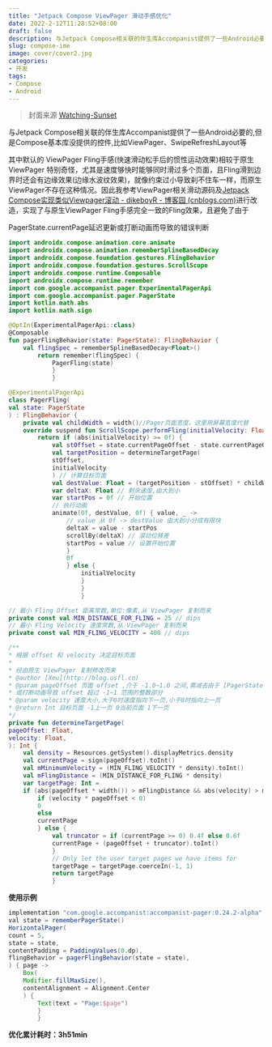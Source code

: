```yaml
---
title: "Jetpack Compose ViewPager 滑动手感优化"
date: 2022-2-12T11:28:52+08:00
draft: false
description: 与Jetpack Compose相关联的伴生库Accompanist提供了一些Android必要的,但是Compose基本库没提供的控件,比如ViewPager、SwipeRefreshLayout等
slug: compose-ime
image: cover/cover2.jpg
categories:
- 开发
tags:
- Compose
- Android
---
```

> 封面来源 [Watching-Sunset](https://www.deviantart.com/bisbiswas/art/Watching-Sunset-929518803)  

与Jetpack Compose相关联的伴生库Accompanist提供了一些Android必要的,但是Compose基本库没提供的控件,比如ViewPager、SwipeRefreshLayout等

其中默认的 ViewPager Fling手感(快速滑动松手后的惯性运动效果)相较于原生 ViewPager 特别奇怪，尤其是速度够快时能够同时滑过多个页面，且Fling滑到边界时还会有边缘效果(边缘水波纹效果)，就像约束过小导致刹不住车一样，而原生ViewPager不存在这种情况。因此我参考ViewPager相关滑动源码及[Jetpack Compose实现类似Viewpager滚动 - dikeboyR - 博客园 (cnblogs.com)](https://www.cnblogs.com/dikeboy/p/15256819.html)进行改造，实现了与原生ViewPager Fling手感完全一致的Fling效果，且避免了由于

PagerState.currentPage延迟更新或打断动画而导致的错误判断

```Kotlin
import androidx.compose.animation.core.animate
import androidx.compose.animation.rememberSplineBasedDecay
import androidx.compose.foundation.gestures.FlingBehavior
import androidx.compose.foundation.gestures.ScrollScope
import androidx.compose.runtime.Composable
import androidx.compose.runtime.remember
import com.google.accompanist.pager.ExperimentalPagerApi
import com.google.accompanist.pager.PagerState
import kotlin.math.abs
import kotlin.math.sign

@OptIn(ExperimentalPagerApi::class)
@Composable
fun pagerFlingBehavior(state: PagerState): FlingBehavior {
    val flingSpec = rememberSplineBasedDecay<Float>()
        return remember(flingSpec) {
            PagerFling(state)
            }
            }

@ExperimentalPagerApi
class PagerFling(
val state: PagerState
) : FlingBehavior {
    private val childWidth = width()//Pager页面宽度，这里用屏幕宽度代替
    override suspend fun ScrollScope.performFling(initialVelocity: Float): Float {
        return if (abs(initialVelocity) >= 0f) {
            val stOffset = state.currentPageOffset - state.currentPageOffset.toInt()// 减去 offset 整数部分
            val targetPosition = determineTargetPage(
            stOffset,
            initialVelocity
            ) // 计算目标页面
            val destValue: Float = (targetPosition - stOffset) * childWidth // 根据目标页面计算动画偏移的目标像素
            var deltaX: Float // 剩余速度,由大到小
            var startPos = 0f // 开始位置
            // 执行动画
            animate(0f, destValue, 0f) { value, _ ->
                // value 从 0f -> destValue 由大到小分成有限块
                deltaX = value - startPos
                scrollBy(deltaX) // 滚动位移差
                startPos = value // 设置开始位置
                }
                0f
                } else {
                    initialVelocity
                    }
                    }
                    }

// 最小 Fling Offset 距离常数,单位:像素,从 ViewPager 复制而来
private const val MIN_DISTANCE_FOR_FLING = 25 // dips
// 最小 Fling Velocity 速度常数,从 ViewPager 复制而来
private const val MIN_FLING_VELOCITY = 400 // dips

/**
* 根据 offset 和 velocity 决定目标页面
*
* 经由原生 ViewPager 复制修改而来
* @author [Xeu](http://blog.usfl.cn)
* @param pageOffset 页面 offset ,介于 -1.0~1.0 之间,需减去由于 [PagerState.currentPage] 延迟更新
* 或打断动画导致 offset 超过 -1~1 范围的整数部分
* @param velocity 速度大小,大于0时速度指向下一页,小于0时指向上一页
* @return Int 目标页面 -1上一页 0当前页面 1下一页
*/
private fun determineTargetPage(
pageOffset: Float,
velocity: Float,
): Int {
    val density = Resources.getSystem().displayMetrics.density
    val currentPage = sign(pageOffset).toInt()
    val mMinimumVelocity = (MIN_FLING_VELOCITY * density).toInt()
    val mFlingDistance = (MIN_DISTANCE_FOR_FLING * density)
    var targetPage: Int =
    if (abs(pageOffset * width()) > mFlingDistance && abs(velocity) > mMinimumVelocity) {
        if (velocity * pageOffset < 0)
        0
        else
        currentPage
        } else {
            val truncator = if (currentPage >= 0) 0.4f else 0.6f
            currentPage + (pageOffset + truncator).toInt()
            }
            // Only let the user target pages we have items for
            targetPage = targetPage.coerceIn(-1, 1)
            return targetPage
            }
```



**使用示例**

```Groovy
implementation "com.google.accompanist:accompanist-pager:0.24.2-alpha"
val state = rememberPagerState()
HorizontalPager(
count = 5,
state = state,
contentPadding = PaddingValues(0.dp),
flingBehavior = pagerFlingBehavior(state = state),
) { page ->
    Box(
    Modifier.fillMaxSize(),
    contentAlignment = Alignment.Center
    ) {
        Text(text = "Page:$page")
        }
        }
```





**优化累计耗时：3h51min**